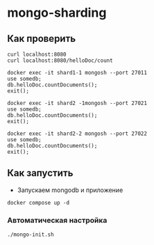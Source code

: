 # mongo-sharding

## Как проверить

```shell
curl localhost:8080
curl localhost:8080/helloDoc/count

docker exec -it shard1-1 mongosh --port 27011
use somedb;
db.helloDoc.countDocuments();
exit();

docker exec -it shard2 -1mongosh --port 27021
use somedb;
db.helloDoc.countDocuments();
exit(); 

docker exec -it shard2-2 mongosh --port 27022
use somedb;
db.helloDoc.countDocuments();
exit(); 
```

## Как запустить

* Запускаем mongodb и приложение

```shell
docker compose up -d
```


### Автоматическая настройка

```shell
./mongo-init.sh
```
